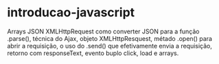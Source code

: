 # introducao-javascript
 Arrays JSON XMLHttpRequest
como converter JSON para a função .parse(), técnica do Ajax, objeto XMLHttpResquest, métado .open() para abrir a requisição, o uso do .send() que efetivamente envia a requisição, retorno com responseText, evento buplo click, load e arrays.

